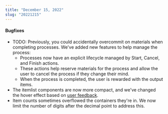 ```yaml
---
title: "December 15, 2022"
slug: "20221215"
---
```


#### Bugfixes

- TODO: Previously, you could accidentally overcommit on materials when completing processes. We've added new features to help manage the process:
    - Processes now have an explicit lifecycle managed by Start, Cancel, and Finish actions.
    - These actions help reserve materials for the process and allow the user to cancel the process if they change their mind.
    - When the process is completed, the user is rewarded with the output items.
- The itemlist components are now more compact, and we've changed the hover effect based on [user feedback](https://twitter.com/EspToTheFuture/status/1602454191322136576).
- Item counts sometimes overflowed the containers they're in. We now limit the number of digits after the decimal point to address this.